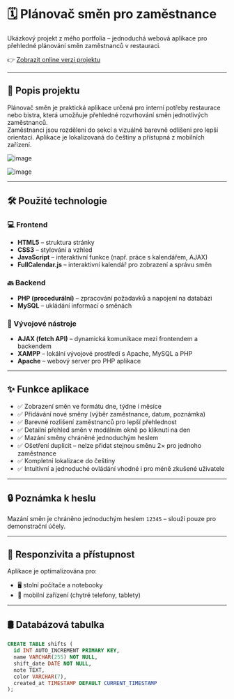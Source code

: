 # 🗓️ Plánovač směn pro zaměstnance

Ukázkový projekt z mého portfolia – jednoduchá webová aplikace pro přehledné plánování směn zaměstnanců v restauraci.  

👉 [Zobrazit online verzi projektu](http://smeny.wz.cz:8080)

---

## 🧾 Popis projektu

Plánovač směn je praktická aplikace určená pro interní potřeby restaurace nebo bistra, která umožňuje přehledné rozvrhování směn jednotlivých zaměstnanců.  
Zaměstnanci jsou rozděleni do sekcí a vizuálně barevně odlišeni pro lepší orientaci. Aplikace je lokalizovaná do češtiny a přístupná z mobilních zařízení.

![image](https://github.com/user-attachments/assets/f1030afa-04d5-49df-b32b-ac2797e79c34)

![image](https://github.com/user-attachments/assets/ed2ea27d-45ce-4fb5-b9fb-ba21b91fed42)

---

## 🛠️ Použité technologie

### 💻 Frontend

- **HTML5** – struktura stránky  
- **CSS3** – stylování a vzhled  
- **JavaScript** – interaktivní funkce (např. práce s kalendářem, AJAX)  
- **FullCalendar.js** – interaktivní kalendář pro zobrazení a správu směn

### 🔙 Backend

- **PHP (procedurální)** – zpracování požadavků a napojení na databázi  
- **MySQL** – ukládání informací o směnách

### 🧰 Vývojové nástroje

- **AJAX (fetch API)** – dynamická komunikace mezi frontendem a backendem  
- **XAMPP** – lokální vývojové prostředí s Apache, MySQL a PHP  
- **Apache** – webový server pro PHP aplikace

---

## ✨ Funkce aplikace

- ✅ Zobrazení směn ve formátu dne, týdne i měsíce  
- ✅ Přidávání nové směny (výběr zaměstnance, datum, poznámka)  
- ✅ Barevné rozlišení zaměstnanců pro lepší přehlednost  
- ✅ Detailní přehled směn v modálním okně po kliknutí na den  
- ✅ Mazání směny chráněné jednoduchým heslem  
- ✅ Ošetření duplicit – nelze přidat stejnou směnu 2× pro jednoho zaměstnance  
- ✅ Kompletní lokalizace do češtiny  
- ✅ Intuitivní a jednoduché ovládání vhodné i pro méně zkušené uživatele

---

## 🔒 Poznámka k heslu

Mazání směn je chráněno jednoduchým heslem `12345` – slouží pouze pro demonstrační účely.

---

## 📱 Responzivita a přístupnost

Aplikace je optimalizována pro:

- 🖥️ stolní počítače a notebooky  
- 📱 mobilní zařízení (chytré telefony, tablety)

---

## 🛢️ Databázová tabulka

```sql
CREATE TABLE shifts (
  id INT AUTO_INCREMENT PRIMARY KEY,
  name VARCHAR(255) NOT NULL,
  shift_date DATE NOT NULL,
  note TEXT,
  color VARCHAR(7),
  created_at TIMESTAMP DEFAULT CURRENT_TIMESTAMP
);
